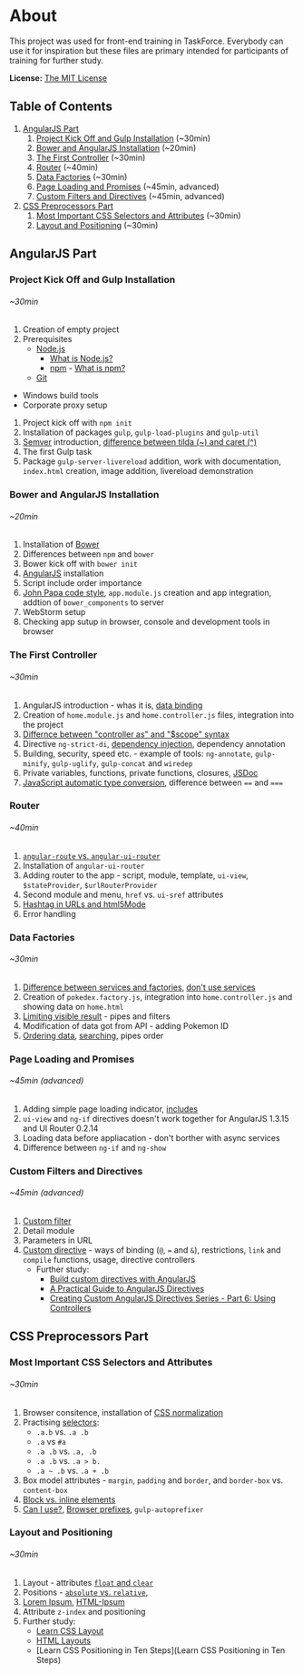 # About
This project was used for front-end training in TaskForce. Everybody can use it for inspiration but these files are primary intended for participants of training for further study.

**License:** [The MIT License](https://github.com/akarienta/taskforce-training/blob/master/LICENSE.md)

## Table of Contents
 1. [AngularJS Part](#angularjs-part)
    1. [Project Kick Off and Gulp Installation](#project-kick-off-and-gulp-installation) (~30min)
    1. [Bower and AngularJS Installation](#bower-and-angularjs-installation) (~20min)
    1. [The First Controller](#the-first-controller) (~30min)
    1. [Router](#router) (~40min)
    1. [Data Factories](#data-factories) (~30min)
    1. [Page Loading and Promises](#page-loading-and-promises) (~45min, advanced)
    1. [Custom Filters and Directives](#custom-filters-and-directives) (~45min, advanced)
 1. [CSS Preprocessors Part ](#css-preprocessors-part )
    1. [Most Important CSS Selectors and Attributes](#most-important-css-selectors-and-attributes) (~30min)
    1. [Layout and Positioning](#layout-and-positioning) (~30min)

## AngularJS Part

### Project Kick Off and Gulp Installation
###### ~30min
 1. Creation of empty project
 1. Prerequisites
    - [Node.js](http://nodejs.org)
       - [What is Node.js?](https://nodejs.org/en/about)
       - [npm](https://www.npmjs.com) - [What is npm?](https://docs.npmjs.com/getting-started/what-is-npm)
    - [Git](https://git-scm.com)
   - Windows build tools
   - Corporate proxy setup
 1. Project kick off with `npm init`
 1. Installation of packages  `gulp`, `gulp-load-plugins` and `gulp-util`
 1. [Semver](http://semver.org) introduction, [difference between tilda (~) and caret (^)](https://nodesource.com/blog/semver-tilde-and-caret)
 1. The first Gulp task
 1. Package `gulp-server-livereload` addition, work with documentation, `index.html` creation, image addition, livereload demonstration

### Bower and AngularJS Installation
###### ~20min
 1. Installation of [Bower](http://bower.io)
 1. Differences between `npm` and `bower`
 1. Bower kick off with `bower init`
 1. [AngularJS](https://angularjs.org) installation
 1. Script include order importance
 1. [John Papa code style](https://github.com/johnpapa/angular-styleguide), `app.module.js` creation and app integration, addtion of `bower_components` to server
 1. WebStorm setup
 1. Checking app sutup in browser, console and development tools in browser

### The First Controller
###### ~30min
 1. AngularJS introduction - whas it is, [data binding](https://docs.angularjs.org/guide/databinding)
 1. Creation of `home.module.js` and `home.controller.js` files, integration into the project
 1. [Differnce between "controller as" and "$scope" syntax](http://codetunnel.io/angularjs-controller-as-or-scope)
 1. Directive `ng-strict-di`, [dependency injection](https://docs.angularjs.org/guide/di), dependency annotation
 1. Building, security, speed etc. - example of tools: `ng-annotate`, `gulp-minify`, `gulp-uglify`, `gulp-concat` and `wiredep`
 1. Private variables, functions, private functions, closures, [JSDoc](http://usejsdoc.org)
 1. [JavaScript automatic type conversion](http://www.sitepoint.com/automatic-type-conversion), difference between `==` and `===`

### Router
###### ~40min
 1. [`angular-route` vs. `angular-ui-router`](http://stackoverflow.com/a/21024270/3780766)
 1. Installation of `angular-ui-router`
 1. Adding router to the app - script, module, template, `ui-view`, `$stateProvider`, `$urlRouterProvider`
 1. Second module and menu, `href` vs. `ui-sref` attributes
 1. [Hashtag in URLs and html5Mode](http://stackoverflow.com/q/14319967/3780766)
 1. Error handling

### Data Factories
###### ~30min
 1. [Difference between services and factories](http://stackoverflow.com/q/14324451/3780766), [don't use services](http://www.codelord.net/2015/04/28/angularjs-whats-the-difference-between-factory-and-service/)
 1. Creation of `pokedex.factory.js`, integration into `home.controller.js` and showing data on `home.html`
 1. [Limiting visible result](https://docs.angularjs.org/api/ng/filter/limitTo) - pipes and filters
 1. Modification of data got from API - adding Pokemon ID
 1. [Ordering data](https://docs.angularjs.org/api/ng/filter/orderBy), [searching](https://docs.angularjs.org/api/ng/filter/filter), pipes order

### Page Loading and Promises
###### ~45min (advanced)
 1. Adding simple page loading indicator, [includes](http://www.w3schools.com/angular/angular_includes.asp)
 1. `ui-view` and `ng-if` directives doesn't work together for AngularJS 1.3.15 and UI Router 0.2.14
 1. Loading data before appliacation - don't borther with async services
 1. Difference between `ng-if` and `ng-show`

### Custom Filters and Directives
###### ~45min (advanced)
 1. [Custom filter](https://docs.angularjs.org/guide/filter)
 1. Detail module
 1. Parameters in URL
 1. [Custom directive](https://docs.angularjs.org/guide/directive) - ways of binding (`@`, `=` and `&`), restrictions, `link` and `compile` functions, usage, directive controllers
     - Further study:
         - [Build custom directives with AngularJS](http://www.ng-newsletter.com/posts/directives.html)
         - [A Practical Guide to AngularJS Directives](http://www.sitepoint.com/practical-guide-angularjs-directives)
         - [Creating Custom AngularJS Directives Series - Part 6: Using Controllers](http://weblogs.asp.net/dwahlin/creating-custom-angularjs-directives-part-6-using-controllers)

## CSS Preprocessors Part

### Most Important CSS Selectors and Attributes
###### ~30min
 1. Browser consitence, installation of [CSS normalization](https://github.com/necolas/normalize.css)
 1. Practising [selectors](http://www.w3schools.com/cssref/css_selectors.asp):
    - `.a.b` vs. `.a .b`
    - `.a` vs `#a`
    - `.a .b` vs. `.a, .b`
    - `.a .b` vs. `.a > b.`
    - `.a ~ .b` vs. `.a + .b`
 1. Box model attributes - `margin`, `padding` and `border`, and `border-box` vs. `content-box`
 1. [Block vs. inline elements](http://www.w3schools.com/html/html_blocks.asp)
 1. [Can I use?](http://caniuse.com), [Browser prefixes](http://shouldiprefix.com), `gulp-autoprefixer`

### Layout and Positioning
###### ~30min
 1. Layout - attributes [`float` and `clear`](http://www.w3schools.com/css/css_float.asp)
 1. Positions -  [`absolute` vs. `relative`](http://www.w3schools.com/cssref/pr_class_position.asp),
 1. [Lorem Ipsum](http://www.lipsum.com), [HTML-Ipsum](http://html-ipsum.com)
 1. Attribute `z-index` and positioning
 1. Further study:
     - [Learn CSS Layout](http://learnlayout.com/box-model.html)
     - [HTML Layouts](http://www.w3schools.com/html/html_layout.asp)
     - [Learn CSS Positioning in Ten Steps](Learn CSS Positioning in Ten Steps)